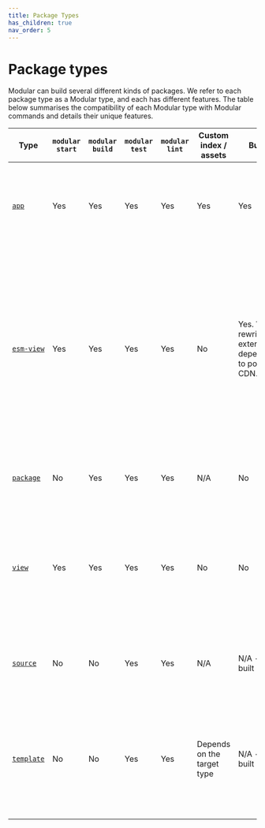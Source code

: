 ```yaml
---
title: Package Types
has_children: true
nav_order: 5
---
```


<head>
    <style>
        .table-wrapper th,td {
            min-width: 0;
        }
    </style>
</head>

# Package types

Modular can build several different kinds of packages. We refer to each package
type as a Modular type, and each has different features. The table below
summarises the compatibility of each Modular type with Modular commands and
details their unique features.

| Type                        | `modular start` | `modular build` | `modular test` | `modular lint` | Custom index / assets      | Bundled                                                    | Entry-point                                                                                                                                                                                                                                                                                                    |
| --------------------------- | --------------- | --------------- | -------------- | -------------- | -------------------------- | ---------------------------------------------------------- | -------------------------------------------------------------------------------------------------------------------------------------------------------------------------------------------------------------------------------------------------------------------------------------------------------------- |
| [`app`](./app.md)           | Yes             | Yes             | Yes            | Yes            | Yes                        | Yes                                                        | The compiled bundle will use `src/index.tsx` as an entry-point and include it in the generated `index.html`                                                                                                                                                                                                    |
| [`esm-view`](./esm-view.md) | Yes             | Yes             | Yes            | Yes            | No                         | Yes. Will rewrite external dependencies to point to a CDN. | The compiled bundle will use `src/index.tsx` as an entry-point and [link it](../esm-views/output-package-manifest.md) in the output `package.json`; the entry-point needs to export a default (non-named) React component for `modular start`/ [standalone `index.html`](../esm-views/how-to-build.md) to work |
| [`package`](./package.md)   | No              | Yes             | Yes            | Yes            | N/A                        | No                                                         | Whatever is specified in `main` field of `package.json` is used as the entry-point                                                                                                                                                                                                                             |
| [`view`](./view.md)         | Yes             | Yes             | Yes            | Yes            | No                         | No                                                         | Whatever is specified in `main` field of `package.json` is used as the entry-point; needs to default export React component for `modular start` to work                                                                                                                                                        |
| [`source`](./source.md)     | No              | No              | Yes            | Yes            | N/A                        | N/A - never built                                          | N/A - don't need the concept of entry-point since this package is never built                                                                                                                                                                                                                                  |
| [`template`](./template.md) | No              | No              | Yes            | Yes            | Depends on the target type | N/A - never built                                          | N/A - don't need the concept of entry-point since this is a special type of package used by `modular add` which is never built directly                                                                                                                                                                        |
